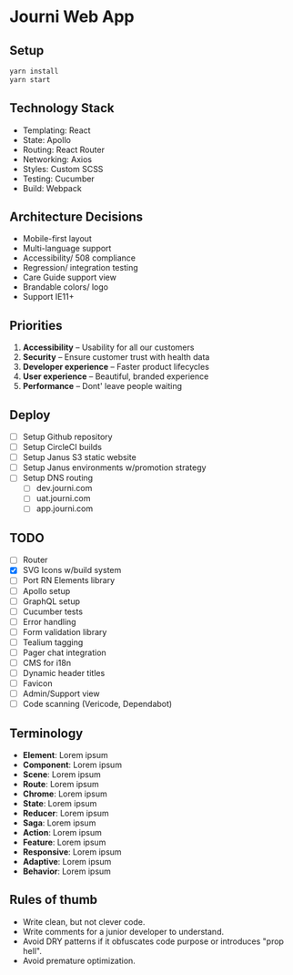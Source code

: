 # Journi Web App

## Setup

```bash
yarn install
yarn start
```

## Technology Stack

-   Templating: React
-   State: Apollo
-   Routing: React Router
-   Networking: Axios
-   Styles: Custom SCSS
-   Testing: Cucumber
-   Build: Webpack

## Architecture Decisions

-   Mobile-first layout
-   Multi-language support
-   Accessibility/ 508 compliance
-   Regression/ integration testing
-   Care Guide support view
-   Brandable colors/ logo
-   Support IE11+

## Priorities

1.  **Accessibility** – Usability for all our customers
2.  **Security** – Ensure customer trust with health data
3.  **Developer experience** – Faster product lifecycles
4.  **User experience** – Beautiful, branded experience
5.  **Performance** – Dont' leave people waiting

## Deploy

-   [ ] Setup Github repository
-   [ ] Setup CircleCI builds
-   [ ] Setup Janus S3 static website
-   [ ] Setup Janus environments w/promotion strategy
-   [ ] Setup DNS routing
    -   [ ] dev.journi.com
    -   [ ] uat.journi.com
    -   [ ] app.journi.com

## TODO

-   [ ] Router
-   [x] SVG Icons w/build system
-   [ ] Port RN Elements library
-   [ ] Apollo setup
-   [ ] GraphQL setup
-   [ ] Cucumber tests
-   [ ] Error handling
-   [ ] Form validation library
-   [ ] Tealium tagging
-   [ ] Pager chat integration
-   [ ] CMS for i18n
-   [ ] Dynamic header titles
-   [ ] Favicon
-   [ ] Admin/Support view
-   [ ] Code scanning (Vericode, Dependabot)

## Terminology

-   **Element**: Lorem ipsum
-   **Component**: Lorem ipsum
-   **Scene**: Lorem ipsum
-   **Route**: Lorem ipsum
-   **Chrome**: Lorem ipsum
-   **State**: Lorem ipsum
-   **Reducer**: Lorem ipsum
-   **Saga**: Lorem ipsum
-   **Action**: Lorem ipsum
-   **Feature**: Lorem ipsum
-   **Responsive**: Lorem ipsum
-   **Adaptive**: Lorem ipsum
-   **Behavior**: Lorem ipsum

## Rules of thumb

-   Write clean, but not clever code.
-   Write comments for a junior developer to understand.
-   Avoid DRY patterns if it obfuscates code purpose or introduces "prop hell".
-   Avoid premature optimization.
